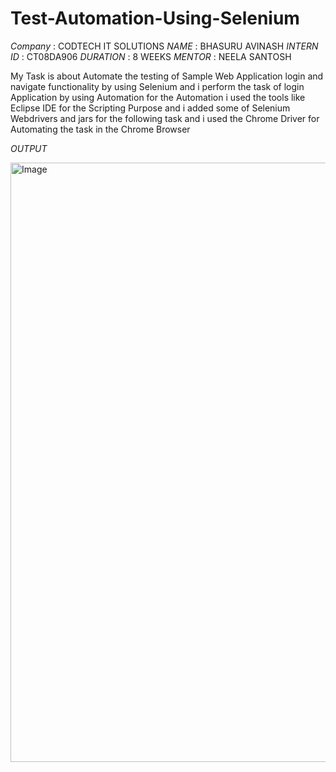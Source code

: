 # Test-Automation-Using-Selenium

*Company*     :    CODTECH IT SOLUTIONS
*NAME*        :     BHASURU AVINASH
*INTERN ID*   :     CT08DA906
*DURATION*    :     8 WEEKS
*MENTOR*      :     NEELA SANTOSH

My Task is about Automate the testing of Sample Web Application login and navigate functionality by using Selenium and i perform the task of login Application by using Automation for the Automation i used the tools like Eclipse IDE for the Scripting Purpose and i added some of Selenium Webdrivers and jars for the following task and i used the Chrome Driver for Automating the task in the Chrome Browser

*OUTPUT*

<img width="959" alt="Image" src="https://github.com/user-attachments/assets/cb4091f4-0e14-4789-90eb-0567ad83a2e9" />
